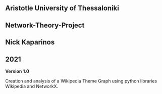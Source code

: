 ## Aristotle University of Thessaloniki
## Network-Theory-Project
## Nick Kaparinos
## 2021

**Version 1.0**

Creation and analysis of a Wikipedia Theme Graph using python libraries Wikipedia and NetworkX.
